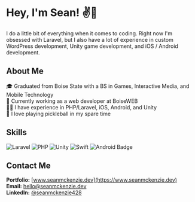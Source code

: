 # Hey, I'm Sean! ✌️🌴

I do a little bit of everything when it comes to coding. Right now I'm obsessed with Laravel, but I also have a lot of experience in custom WordPress development, Unity game development, and iOS / Android development.

## About Me

🎓 Graduated from Boise State with a BS in Games, Interactive Media, and Mobile Technology  
💼 Currently working as a web developer at BoiseWEB  
👨‍💻 I have experience in PHP/Laravel, iOS, Android, and Unity  
🏓 I love playing pickleball in my spare time  

## Skills


![Laravel](https://img.shields.io/badge/Laravel-FF2D20.svg?style=for-the-badge&logo=Laravel&logoColor=white)
![PHP](https://img.shields.io/badge/PHP-777BB4.svg?style=for-the-badge&logo=PHP&logoColor=white) 
![Unity](https://img.shields.io/badge/Unity-FFFFFF.svg?style=for-the-badge&logo=Unity&logoColor=black) 
![Swift](https://img.shields.io/badge/Swift-F05138.svg?style=for-the-badge&logo=Swift&logoColor=white) 
![Android Badge](https://img.shields.io/badge/Android-34A853?logo=android&logoColor=fff&style=for-the-badge)

## Contact Me

**Portfolio:** [www.seanmckenzie.dev](https://www.seanmckenzie.dev)  
**Email:** [hello@seanmckenzie.dev](mailto:hello@seanmckenzie.dev)  
**LinkedIn:** [@seanmckenzie428](https://www.linkedin.com/in/seanmckenzie428/)  


